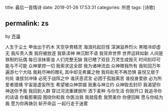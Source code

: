 title: 最后一首情诗
date: 2019-01-26 17:53:31
categories: 所思
tags: [诗歌]

permalink: zs
---
by [齐谐](http://caute.net/about/)

人生于尘土
甲虫出于朽木
天空孕育精灵
海浪托起巨怪
深渊滋养烈火
黑暗冷却虚无
我斥责人类
我将被放逐
我亵渎神
神沉默不语
我背弃世界
世界运转如新
人间是铁制的玩偶
每日涂抹膏油
人们完整无缺
我已瞎了双目
万灵生成毁灭
时间刻印可能与不可能
众神掌控一切
我索求这全部
我为诸神流血
众神赠我所有
我轮回万年
遍游七个大陆
我耗尽神的赠礼
其中却无希冀之物
我将赴死不再恐惧
喜悦又居于何处
谁拔剑冲锋
必死于战阵之中
谁厌恶谎言
必困于孤独离苦
谁投身爱欲
必为所爱者猎捕
宇宙是虚妄所生
希望被众神禁锢
我重与神立约
众神毁去封印
我渴望你
神送你予我
我回到人群
穿过河流重建居所
洒下麦种
与你生活
你刚开口
我追寻你的话语
你看那果园
围绕你和我
你医治我
我就痊愈
我赞美你
你便回眸
愿与你结为盾
愿为你再铸剑
斩开命运
一起行走于迷雾